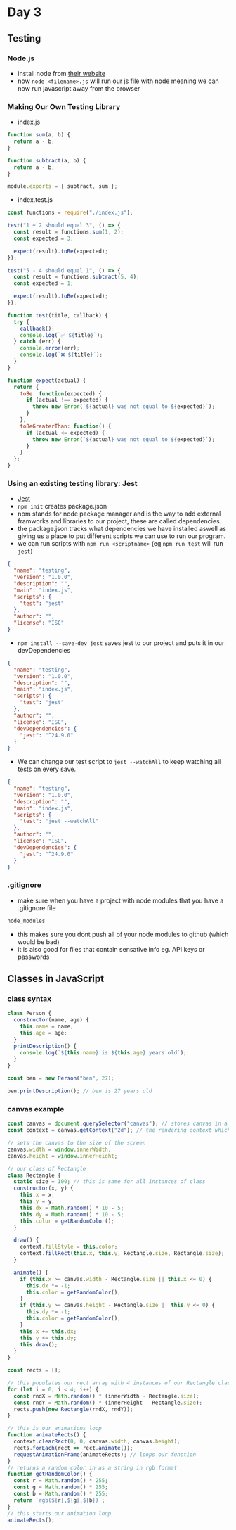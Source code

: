 # Day 3

## Testing

### Node.js

- install node from [their website](https://nodejs.org/en/)
- now `node <filename>.js` will run our js file with node meaning we can now run javascript away from the browser

### Making Our Own Testing Library

- index.js

```javascript
function sum(a, b) {
  return a - b;
}

function subtract(a, b) {
  return a - b;
}

module.exports = { subtract, sum };
```

- index.test.js

```javascript
const functions = require("./index.js");

test("1 + 2 should equal 3", () => {
  const result = functions.sum(1, 2);
  const expected = 3;

  expect(result).toBe(expected);
});

test("5 - 4 should equal 1", () => {
  const result = functions.subtract(5, 4);
  const expected = 1;

  expect(result).toBe(expected);
});

function test(title, callback) {
  try {
    callback();
    console.log(`✅ ${title}`);
  } catch (err) {
    console.error(err);
    console.log(`❌ ${title}`);
  }
}

function expect(actual) {
  return {
    toBe: function(expected) {
      if (actual !== expected) {
        throw new Error(`${actual} was not equal to ${expected}`);
      }
    },
    toBeGreaterThan: function() {
      if (actual <= expected) {
        throw new Error(`${actual} was not equal to ${expected}`);
      }
    }
  };
}
```

### Using an existing testing library: Jest

- [Jest](https://jestjs.io/)
- `npm init` creates package.json
- npm stands for node package manager and is the way to add external framworks and libraries to our project, these are called dependencies.
- the package.json tracks what dependencies we have installed aswell as giving us a place to put different scripts we can use to run our program.
- we can run scripts with `npm run <scriptname>` (eg `npm run test` will run `jest`)

```json
{
  "name": "testing",
  "version": "1.0.0",
  "description": "",
  "main": "index.js",
  "scripts": {
    "test": "jest"
  },
  "author": "",
  "license": "ISC"
}
```

- `npm install --save-dev jest` saves jest to our project and puts it in our devDependencies

```json
{
  "name": "testing",
  "version": "1.0.0",
  "description": "",
  "main": "index.js",
  "scripts": {
    "test": "jest"
  },
  "author": "",
  "license": "ISC",
  "devDependencies": {
    "jest": "^24.9.0"
  }
}
```

- We can change our test script to `jest --watchAll` to keep watching all tests on every save.

```json
{
  "name": "testing",
  "version": "1.0.0",
  "description": "",
  "main": "index.js",
  "scripts": {
    "test": "jest --watchAll"
  },
  "author": "",
  "license": "ISC",
  "devDependencies": {
    "jest": "^24.9.0"
  }
}
```

### .gitignore

- make sure when you have a project with node modules that you have a .gitignore file

```txt
node_modules
```

- this makes sure you dont push all of your node modules to github (which would be bad)
- it is also good for files that contain sensative info eg. API keys or passwords

## Classes in JavaScript

### class syntax

```javascript
class Person {
  constructor(name, age) {
    this.name = name;
    this.age = age;
  }
  printDescription() {
    console.log(`${this.name} is ${this.age} years old`);
  }
}

const ben = new Person("ben", 27);

ben.printDescription(); // ben is 27 years old
```

### canvas example

```javascript
const canvas = document.querySelector("canvas"); // stores canvas in a variable
const context = canvas.getContext("2d"); // the rendering context which we will use to draw on the canvas

// sets the canvas to the size of the screen
canvas.width = window.innerWidth;
canvas.height = window.innerHeight;

// our class of Rectangle
class Rectangle {
  static size = 100; // this is same for all instances of class
  constructor(x, y) {
    this.x = x;
    this.y = y;
    this.dx = Math.random() * 10 - 5;
    this.dy = Math.random() * 10 - 5;
    this.color = getRandomColor();
  }

  draw() {
    context.fillStyle = this.color;
    context.fillRect(this.x, this.y, Rectangle.size, Rectangle.size);
  }

  animate() {
    if (this.x >= canvas.width - Rectangle.size || this.x <= 0) {
      this.dx *= -1;
      this.color = getRandomColor();
    }
    if (this.y >= canvas.height - Rectangle.size || this.y <= 0) {
      this.dy *= -1;
      this.color = getRandomColor();
    }
    this.x += this.dx;
    this.y += this.dy;
    this.draw();
  }
}

const rects = [];

// this populates our rect array with 4 instances of our Rectangle class
for (let i = 0; i < 4; i++) {
  const rndX = Math.random() * (innerWidth - Rectangle.size);
  const rndY = Math.random() * (innerHeight - Rectangle.size);
  rects.push(new Rectangle(rndX, rndY));
}

// this is our animations loop
function animateRects() {
  context.clearRect(0, 0, canvas.width, canvas.height);
  rects.forEach(rect => rect.animate());
  requestAnimationFrame(animateRects); // loops our function
}
// returns a random color in as a string in rgb format
function getRandomColor() {
  const r = Math.random() * 255;
  const g = Math.random() * 255;
  const b = Math.random() * 255;
  return `rgb(${r},${g},${b})`;
}
// this starts our animation loop
animateRects();
```
